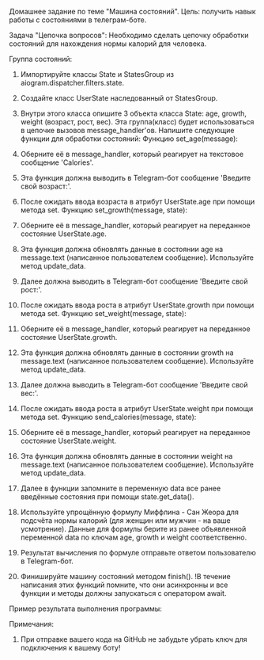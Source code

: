 Домашнее задание по теме "Машина состояний".
Цель: получить навык работы с состояниями в телеграм-боте.

Задача "Цепочка вопросов":
Необходимо сделать цепочку обработки состояний для нахождения нормы калорий для человека.

Группа состояний:
1.	Импортируйте классы State и StatesGroup из aiogram.dispatcher.filters.state.
2.	Создайте класс UserState наследованный от StatesGroup.
3.	Внутри этого класса опишите 3 объекта класса State: age, growth, weight (возраст, рост, вес).
Эта группа(класс) будет использоваться в цепочке вызовов message_handler'ов. Напишите следующие функции для обработки состояний:
Функцию set_age(message):

1.	Оберните её в message_handler, который реагирует на текстовое сообщение 'Calories'.
2.	Эта функция должна выводить в Telegram-бот сообщение 'Введите свой возраст:'.
3.	После ожидать ввода возраста в атрибут UserState.age при помощи метода set.
Функцию set_growth(message, state):

1.	Оберните её в message_handler, который реагирует на переданное состояние UserState.age.
2.	Эта функция должна обновлять данные в состоянии age на message.text (написанное пользователем сообщение). Используйте метод update_data.
3.	Далее должна выводить в Telegram-бот сообщение 'Введите свой рост:'.
4.	После ожидать ввода роста в атрибут UserState.growth при помощи метода set.
Функцию set_weight(message, state):

1.	Оберните её в message_handler, который реагирует на переданное состояние UserState.growth.
2.	Эта функция должна обновлять данные в состоянии growth на message.text (написанное пользователем сообщение). Используйте метод update_data.
3.	Далее должна выводить в Telegram-бот сообщение 'Введите свой вес:'.
4.	После ожидать ввода роста в атрибут UserState.weight при помощи метода set.
Функцию send_calories(message, state):

1.	Оберните её в message_handler, который реагирует на переданное состояние UserState.weight.
2.	Эта функция должна обновлять данные в состоянии weight на message.text (написанное пользователем сообщение). Используйте метод update_data.
3.	Далее в функции запомните в переменную data все ранее введённые состояния при помощи state.get_data().
4.	Используйте упрощённую формулу Миффлина - Сан Жеора для подсчёта нормы калорий (для женщин или мужчин - на ваше усмотрение). Данные для формулы берите из ранее объявленной переменной data по ключам age, growth и weight соответственно.
5.	Результат вычисления по формуле отправьте ответом пользователю в Telegram-бот.
6.	Финишируйте машину состояний методом finish().
!В течение написания этих функций помните, что они асинхронны и все функции и методы должны запускаться с оператором await.

Пример результата выполнения программы:
 
Примечания:

1.	При отправке вашего кода на GitHub не забудьте убрать ключ для подключения к вашему боту!
